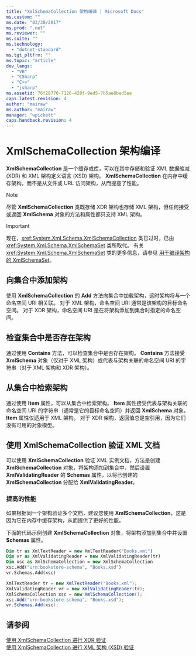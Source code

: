 ```yaml
---
title: "XmlSchemaCollection 架构编译 | Microsoft Docs"
ms.custom: ""
ms.date: "03/30/2017"
ms.prod: ".net"
ms.reviewer: ""
ms.suite: ""
ms.technology: 
  - "dotnet-standard"
ms.tgt_pltfrm: ""
ms.topic: "article"
dev_langs: 
  - "VB"
  - "CSharp"
  - "C++"
  - "jsharp"
ms.assetid: 76f28770-7126-428f-9ed5-7b5ae8bad5ee
caps.latest.revision: 4
author: "mairaw"
ms.author: "mairaw"
manager: "wpickett"
caps.handback.revision: 4
---
```

# XmlSchemaCollection 架构编译
**XmlSchemaCollection** 是一个缓存或库，可以在其中存储和验证 XML 数据缩减\(XDR\) 和 XML 架构定义语言 \(XSD\) 架构。  **XmlSchemaCollection** 在内存中缓存架构，而不是从文件或 URL 访问架构，从而提高了性能。  
  
> [!NOTE]
>  尽管 **XmlSchemaCollection** 类既存储 XDR 架构也存储 XML 架构，但任何接受或返回 **XmlSchema** 对象的方法和属性都只支持 XML 架构。  
  
> [!IMPORTANT]
>  现在，<xref:System.Xml.Schema.XmlSchemaCollection> 类已过时，已由 <xref:System.Xml.Schema.XmlSchemaSet> 类所取代。  有关 <xref:System.Xml.Schema.XmlSchemaSet> 类的更多信息，请参见 [用于编译架构的 XmlSchemaSet](../../../../docs/standard/data/xml/xmlschemaset-for-schema-compilation.md)。  
  
## 向集合中添加架构  
 使用 **XmlSchemaCollection** 的 **Add** 方法向集合中加载架构，这时架构将与一个命名空间 URI 相关联。  对于 XML 架构，命名空间 URI 通常是该架构的目标命名空间。  对于 XDR 架构，命名空间 URI 是在将架构添加到集合时指定的命名空间。  
  
## 检查集合中是否存在架构  
 通过使用 **Contains** 方法，可以检查集合中是否存在架构。  **Contains** 方法接受 **XmlSchema** 对象（仅对于 XML 架构）或代表与架构关联的命名空间 URI 的字符串（对于 XML 架构和 XDR 架构）。  
  
## 从集合中检索架构  
 通过使用 **Item** 属性，可以从集合中检索架构。  **Item** 属性接受代表与架构关联的命名空间 URI 的字符串（通常是它的目标命名空间）并返回 **XmlSchema** 对象。  **Item** 属性仅适用于 XML 架构。  对于 XDR 架构，返回值总是空引用，因为它们没有可用的对象模型。  
  
## 使用 XmlSchemaCollection 验证 XML 文档  
 可以使用 **XmlSchemaCollection** 验证 XML 实例文档，方法是创建 **XmlSchemaCollection** 对象，将架构添加到集合中，然后设置 **XmlValidatingReader** 的 **Schemas** 属性，以将已创建的 **XmlSchemaCollection** 分配给 **XmlValidatingReader**。  
  
### 提高的性能  
 如果根据同一个架构验证多个文档，建议您使用 **XmlSchemaCollection**，这是因为它在内存中缓存架构，从而提供了更好的性能。  
  
 下面的代码示例创建 **XmlSchemaCollection** 对象，将架构添加到集合中并设置 **Schemas** 属性。  
  
```vb  
Dim tr as XmlTextReader = new XmlTextReader("Books.xml")  
Dim vr as XmlValidatingReader = new XmlValidatingReader(tr)  
Dim xsc as XmlSchemaCollection = new XmlSchemaCollection  
xsc.Add("urn:bookstore-schema", "Books.xsd")  
vr.Schemas.Add(xsc)  
```  
  
```csharp  
XmlTextReader tr = new XmlTextReader("Books.xml");  
XmlValidatingReader vr = new XmlValidatingReader(tr);  
XmlSchemaCollection xsc = new XmlSchemaCollection();  
xsc.Add("urn:bookstore-schema", "Books.xsd");    
vr.Schemas.Add(xsc);  
```  
  
## 请参阅  
 [使用 XmlSchemaCollection 进行 XDR 验证](../../../../docs/standard/data/xml/xdr-validation-with-xmlschemacollection.md)   
 [使用 XmlSchemaCollection 进行 XML 架构 \(XSD\) 验证](../../../../docs/standard/data/xml/xml-schema-xsd-validation-with-xmlschemacollection.md)